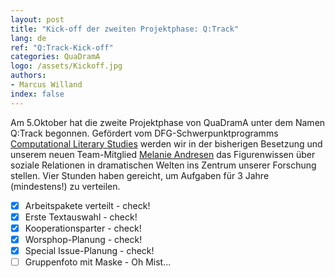 ```yaml
---
layout: post
title: "Kick-off der zweiten Projektphase: Q:Track"
lang: de
ref: "Q:Track-Kick-off"
categories: QuaDramA
logo: /assets/Kickoff.jpg
authors: 
- Marcus Willand
index: false
---
```


Am 5.Oktober hat die zweite Projektphase von QuaDramA unter dem Namen Q:Track begonnen. Gefördert vom DFG-Schwerpunktprogramms [Computational Literary Studies](https://dfg-spp-cls.github.io/) werden wir in der bisherigen Besetzung und unserem neuen Team-Mitglied [Melanie Andresen](https://quadrama.github.io/people.de#melanie-andresen) das Figurenwissen über soziale Relationen in dramatischen Welten ins Zentrum unserer Forschung stellen. Vier Stunden haben gereicht, um Aufgaben für 3 Jahre (mindestens!) zu verteilen.
- [x] Arbeitspakete verteilt - check!
- [x] Erste Textauswahl - check!
- [x] Kooperationsparter - check!
- [x] Worsphop-Planung - check!
- [x] Special Issue-Planung - check!
- [ ] Gruppenfoto mit Maske - Oh Mist... 
